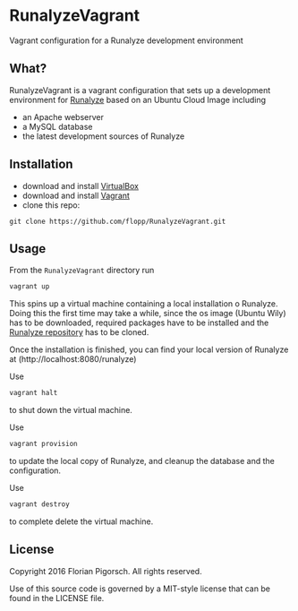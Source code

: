 # RunalyzeVagrant
Vagrant configuration for a Runalyze development environment 


## What?
RunalyzeVagrant is a vagrant configuration that sets up a development environment for [Runalyze](http://www.runalyze.com/) based on an Ubuntu Cloud Image including
- an Apache webserver
- a MySQL database
- the latest development sources of Runalyze


## Installation
- download and install [VirtualBox](https://www.virtualbox.org/wiki/Downloads)
- download and install [Vagrant](https://www.vagrantup.com/downloads.html)
- clone this repo:
```base
git clone https://github.com/flopp/RunalyzeVagrant.git
```


## Usage
From the `RunalyzeVagrant` directory run
```bash
vagrant up
```
This spins up a virtual machine containing a local installation o Runalyze.
Doing this the first time may take a while, since the os image (Ubuntu Wily) has to be downloaded, required packages have to be installed and the [Runalyze repository](https://github.com/Runalyze/Runalyze) has to be cloned.

Once the installation is finished, you can find your local version of Runalyze at (http://localhost:8080/runalyze)

Use 
```bash
vagrant halt
```
to shut down the virtual machine.

Use 
```bash
vagrant provision
```
to update the local copy of Runalyze, and cleanup the database and the configuration.

Use 
```bash
vagrant destroy
```
to complete delete the virtual machine.


## License
Copyright 2016 Florian Pigorsch. All rights reserved.

Use of this source code is governed by a MIT-style license that can be found in the LICENSE file.



